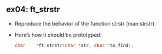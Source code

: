 ## ex04: ft_strstr ##

- Reproduce the behavior of the function strstr (man strstr).
- Here’s how it should be prototyped:

    ``` c
    char	*ft_strstr(char *str, char *to_find);
